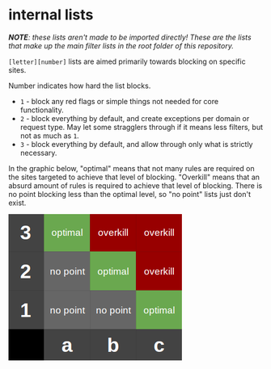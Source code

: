 # internal lists
_**NOTE**: these lists aren't made to be imported directly! These are the lists that make up the main filter lists in the root folder of this repository._

`[letter][number]` lists are aimed primarily towards blocking on specific sites.

Number indicates how hard the list blocks.
- `1` - block any red flags or simple things not needed for core functionality.
- `2` - block everything by default, and create exceptions per domain or request type. May let some stragglers through if it means less filters, but not as much as `1`.
- `3` - block everything by default, and allow through only what is strictly necessary.

In the graphic below, "optimal" means that not many rules are required on the sites targeted to achieve that level of blocking. "Overkill" means that an absurd amount of rules is required to achieve that level of blocking. There is no point blocking less than the optimal level, so "no point" lists just don't exist.

![](list-aggressiveness.png)